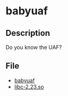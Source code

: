 # babyuaf

## Description
Do you know the UAF?

## File
* [babyuaf](https://github.com/ajou-whois/2018-cyber-security-ctf/blob/master/challenges/babyuaf/babyuaf)
* [libc-2.23.so](https://github.com/ajou-whois/2018-cyber-security-ctf/commit/21e3c553dd27815b780f28519ee1952da6e4ef50)
